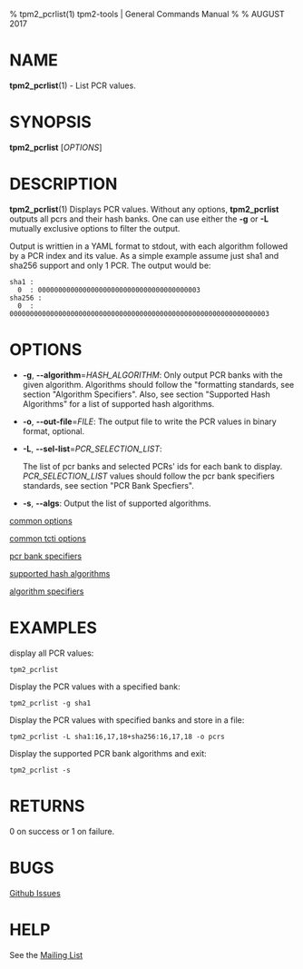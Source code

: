 % tpm2_pcrlist(1) tpm2-tools | General Commands Manual
%
% AUGUST 2017

# NAME

**tpm2_pcrlist**(1) - List PCR values.

# SYNOPSIS

**tpm2_pcrlist** [*OPTIONS*]

# DESCRIPTION

**tpm2_pcrlist**(1) Displays PCR values. Without any options, **tpm2_pcrlist**
outputs all pcrs and their hash banks. One can use either the **-g** or **-L**
mutually exclusive options to filter the output.

Output is writtien in a YAML format to stdout, with each algorithm followed by
a PCR index and its value. As a simple example assume just sha1 and sha256
support and only 1 PCR. The output would be:
```
sha1 :
  0  : 0000000000000000000000000000000000000003
sha256 :
  0  : 0000000000000000000000000000000000000000000000000000000000000003
```

# OPTIONS

  * **-g**, **--algorithm**=_HASH\_ALGORITHM_:
    Only output PCR banks with the given algorithm.
    Algorithms should follow the "formatting standards, see section
    "Algorithm Specifiers".
    Also, see section "Supported Hash Algorithms" for a list of supported hash
    algorithms.

  * **-o**, **--out-file**=_FILE_:
    The output file to write the PCR values in binary format, optional.

  * **-L**, **--sel-list**=_PCR\_SELECTION\_LIST_:

    The list of pcr banks and selected PCRs' ids for each bank to display.
    _PCR\_SELECTION\_LIST_ values should follow the
    pcr bank specifiers standards, see section "PCR Bank Specfiers".

  * **-s**, **--algs**:
    Output the list of supported algorithms.

[common options](common/options.md)

[common tcti options](common/tcti.md)

[pcr bank specifiers](common/pcr.md)

[supported hash algorithms](common/hash.md)

[algorithm specifiers](common/alg.md)

# EXAMPLES

display all PCR values:

```
tpm2_pcrlist
```

Display the PCR values with a specified bank:

```
tpm2_pcrlist -g sha1
```

Display the PCR values with specified banks and store in a file:

```
tpm2_pcrlist -L sha1:16,17,18+sha256:16,17,18 -o pcrs
```

Display the supported PCR bank algorithms and exit:

```
tpm2_pcrlist -s
```

# RETURNS

0 on success or 1 on failure.

# BUGS

[Github Issues](https://github.com/01org/tpm2-tools/issues)

# HELP

See the [Mailing List](https://lists.01.org/mailman/listinfo/tpm2)